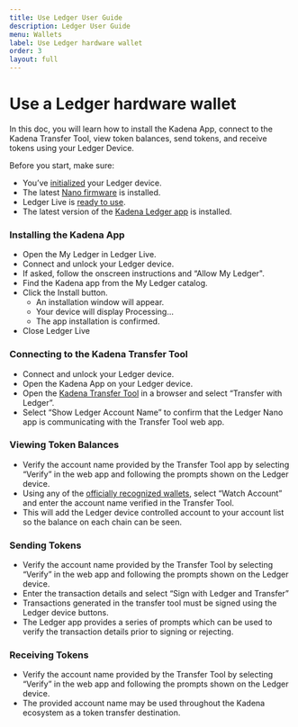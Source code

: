 ```yaml
---
title: Use Ledger User Guide
description: Ledger User Guide
menu: Wallets
label: Use Ledger hardware wallet
order: 3
layout: full
---
```


# Use a Ledger hardware wallet

In this doc, you will learn how to install the Kadena App, connect to the Kadena Transfer Tool, view token balances, send tokens, and receive tokens using your Ledger Device.

Before you start, make sure:

- You’ve
  [initialized](https://support.ledgerwallet.com/hc/en-us/articles/360000613793)
  your Ledger device.
- The latest
  [Nano firmware](https://support.ledgerwallet.com/hc/en-us/articles/360002731113)
  is installed.
- Ledger Live is
  [ready to use](https://support.ledger.com/hc/en-us/articles/4404389606417-Download-and-install-Ledger-Live).
- The latest version of the
  [Kadena Ledger app](https://github.com/ledgerhq/app-kadena) is installed.

### Installing the Kadena App

- Open the My Ledger in Ledger Live.
- Connect and unlock your Ledger device.
- If asked, follow the onscreen instructions and “Allow My Ledger".
- Find the Kadena app from the My Ledger catalog.
- Click the Install button.
  - An installation window will appear.
  - Your device will display Processing...
  - The app installation is confirmed.
- Close Ledger Live

### Connecting to the Kadena Transfer Tool

- Connect and unlock your Ledger device.
- Open the Kadena App on your Ledger device.
- Open the [Kadena Transfer Tool](https://transfer.chainweb.com/) in a browser
  and select “Transfer with Ledger”.
- Select “Show Ledger Account Name” to confirm that the Ledger Nano app is
  communicating with the Transfer Tool web app.

### Viewing Token Balances

- Verify the account name provided by the Transfer Tool app by selecting
  “Verify” in the web app and following the prompts shown on the Ledger device.
- Using any of the [officially recognized wallets](/participate/wallets), select
  “Watch Account” and enter the account name verified in the Transfer Tool.
- This will add the Ledger device controlled account to your account list so the
  balance on each chain can be seen.

### Sending Tokens

- Verify the account name provided by the Transfer Tool by selecting “Verify” in
  the web app and following the prompts shown on the Ledger device.
- Enter the transaction details and select “Sign with Ledger and Transfer”
- Transactions generated in the transfer tool must be signed using the Ledger
  device buttons.
- The Ledger app provides a series of prompts which can be used to verify the
  transaction details prior to signing or rejecting.

### Receiving Tokens

- Verify the account name provided by the Transfer Tool by selecting “Verify” in
  the web app and following the prompts shown on the Ledger device.
- The provided account name may be used throughout the Kadena ecosystem as a
  token transfer destination.
